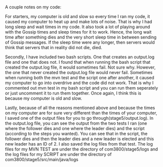 A couple notes on my code:

For starters, my computer is old and slow so every time I ran my code, it caused my computer to heat up and make lots of 
noise. 
That is why I had long sleep and wait times in my code. It also took a lot of playing around with the Gossip times and 
sleep times for it to work. Hence, the long wait time after something dies and the very short sleep time in between 
sending of Gossip messages. If the sleep time were any longer, then servers would think that servers that in reality did
not die, died.

Secondly, I have included two bash scripts. One that creates an output.log file and one that does not. I found that when
running the bash script that created the output.log file, it would sometimes fail. Not sure why. 
However, the one that never created the output.log file would never fail. Sometimes when running both the mvn test and 
the script one after another, it caused my computer to go into overdrive and the code did not work. 
That is why I commented out mvn test in my bash script and you can run them seperately or just uncomment it to run 
them together. Once again, I think this is because my computer is old and slow.

Lastly, because of all the reasons mentioned above and because the times on my computer are for sure very different 
than the times of your computer, I saved one of the output files for you to go through(stage5/output.log). 
In the output.log file, you can see the output from the two tests I ran 
(one where the follower dies and one where the leader dies) 
and the script (according to the steps you wanted).
You can see that in the script, the follower dies and then the leader dies and a new leader is elected and this new 
leader has an ID of 2. I also saved the log files from that test.
The log files for my MVN TEST are under the directory of com3800/stage5/logs 
and the log files for my SCRIPT are under the directory of com3800/stage5/src/main/java/logs
